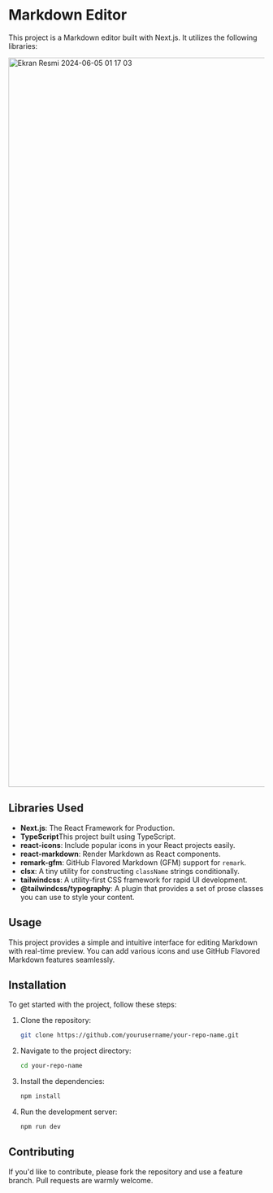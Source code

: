 # Markdown Editor

This project is a Markdown editor built with Next.js. It utilizes the following libraries:

<img width="1434" alt="Ekran Resmi 2024-06-05 01 17 03" src="https://github.com/elinoza/markdown-editor/assets/72200043/8c4a0124-8af0-4805-941a-567b89600b21">

## Libraries Used
- **Next.js**: The React Framework for Production.
- **TypeScript**This project built using TypeScript.
- **react-icons**: Include popular icons in your React projects easily.
- **react-markdown**: Render Markdown as React components.
- **remark-gfm**: GitHub Flavored Markdown (GFM) support for `remark`.
- **clsx**: A tiny utility for constructing `className` strings conditionally.
- **tailwindcss**: A utility-first CSS framework for rapid UI development.
- **@tailwindcss/typography**: A plugin that provides a set of prose classes you can use to style your content.

## Usage

This project provides a simple and intuitive interface for editing Markdown with real-time preview. You can add various icons and use GitHub Flavored Markdown features seamlessly.
## Installation

To get started with the project, follow these steps:

1. Clone the repository:
    ```bash
    git clone https://github.com/yourusername/your-repo-name.git
    ```
2. Navigate to the project directory:
    ```bash
    cd your-repo-name
    ```
3. Install the dependencies:
    ```bash
    npm install
    ```
4. Run the development server:
    ```bash
    npm run dev
    ```


## Contributing

If you'd like to contribute, please fork the repository and use a feature branch. Pull requests are warmly welcome.
